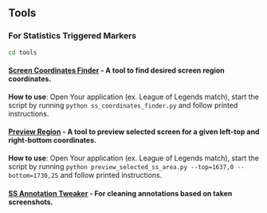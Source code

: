 ## Tools

### For Statistics Triggered Markers

```bash
cd tools
```

#### [Screen Coordinates Finder](./ss_coordinates_finder.py) - A tool to find desired screen region coordinates. 

**How to use**: Open Your application (ex. League of Legends match), start the script by running `python ss_coordinates_finder.py` and follow printed instructions.


#### [Preview Region](./preview_selected_ss_area.py) - A tool to preview selected screen for a given left-top and right-bottom coordinates.

**How to use**: Open Your application (ex. League of Legends match), start the script by running `python preview_selected_ss_area.py --top=1637,0 --bottom=1730,25` and follow printed instructions.


#### [SS Annotation Tweaker](./ss_annotation_tweaker.ipynb) - For cleaning annotations based on taken screenshots.
